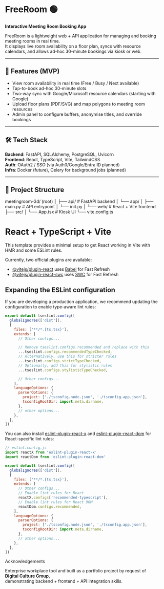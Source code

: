 # FreeRoom 🟢  
**Interactive Meeting Room Booking App**

FreeRoom is a lightweight web + API application for managing and booking meeting rooms in real time.  
It displays live room availability on a floor plan, syncs with resource calendars, and allows ad-hoc 30-minute bookings via kiosk or web.  

---

## 🚀 Features (MVP)
- View room availability in real time (Free / Busy / Next available)
- Tap-to-book ad-hoc 30-minute slots
- Two-way sync with Google/Microsoft resource calendars (starting with Google)
- Upload floor plans (PDF/SVG) and map polygons to meeting room resources
- Admin panel to configure buffers, anonymise titles, and override bookings

---

## 🛠️ Tech Stack
**Backend**: FastAPI, SQLAlchemy, PostgreSQL, Uvicorn  
**Frontend**: React, TypeScript, Vite, TailwindCSS  
**Auth**: OAuth2 / SSO (via Auth0/Google/Entra ID planned)  
**Infra**: Docker (future), Celery for background jobs (planned)

---

## 📂 Project Structure
meetingroom-3d/ (root)
│
├── api/ # FastAPI backend
│ └── app/
│ ├── main.py # API entrypoint
│ └── init.py
│
└── web/ # React + Vite frontend
├── src/
│ └── App.tsx # Kiosk UI
└── vite.config.ts


# React + TypeScript + Vite

This template provides a minimal setup to get React working in Vite with HMR and some ESLint rules.

Currently, two official plugins are available:

- [@vitejs/plugin-react](https://github.com/vitejs/vite-plugin-react/blob/main/packages/plugin-react) uses [Babel](https://babeljs.io/) for Fast Refresh
- [@vitejs/plugin-react-swc](https://github.com/vitejs/vite-plugin-react/blob/main/packages/plugin-react-swc) uses [SWC](https://swc.rs/) for Fast Refresh

## Expanding the ESLint configuration

If you are developing a production application, we recommend updating the configuration to enable type-aware lint rules:

```js
export default tseslint.config([
  globalIgnores(['dist']),
  {
    files: ['**/*.{ts,tsx}'],
    extends: [
      // Other configs...

      // Remove tseslint.configs.recommended and replace with this
      ...tseslint.configs.recommendedTypeChecked,
      // Alternatively, use this for stricter rules
      ...tseslint.configs.strictTypeChecked,
      // Optionally, add this for stylistic rules
      ...tseslint.configs.stylisticTypeChecked,

      // Other configs...
    ],
    languageOptions: {
      parserOptions: {
        project: ['./tsconfig.node.json', './tsconfig.app.json'],
        tsconfigRootDir: import.meta.dirname,
      },
      // other options...
    },
  },
])
```

You can also install [eslint-plugin-react-x](https://github.com/Rel1cx/eslint-react/tree/main/packages/plugins/eslint-plugin-react-x) and [eslint-plugin-react-dom](https://github.com/Rel1cx/eslint-react/tree/main/packages/plugins/eslint-plugin-react-dom) for React-specific lint rules:

```js
// eslint.config.js
import reactX from 'eslint-plugin-react-x'
import reactDom from 'eslint-plugin-react-dom'

export default tseslint.config([
  globalIgnores(['dist']),
  {
    files: ['**/*.{ts,tsx}'],
    extends: [
      // Other configs...
      // Enable lint rules for React
      reactX.configs['recommended-typescript'],
      // Enable lint rules for React DOM
      reactDom.configs.recommended,
    ],
    languageOptions: {
      parserOptions: {
        project: ['./tsconfig.node.json', './tsconfig.app.json'],
        tsconfigRootDir: import.meta.dirname,
      },
      // other options...
    },
  },
])
```


Acknowledgements

Enterprise workplace tool and built as a portfolio project by request of **Digital Culture Group**,  
demonstrating backend + frontend + API integration skills.